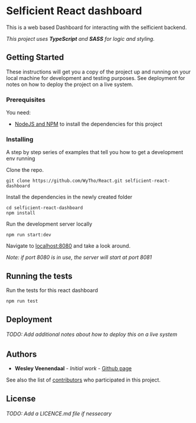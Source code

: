 # Selficient React dashboard

This is a web based Dashboard for interacting with the selficient backend.

_This project uses __TypeScript__ and __SASS__ for logic and styling._

## Getting Started

These instructions will get you a copy of the project up and running on your local machine for development and testing purposes. See deployment for notes on how to deploy the project on a live system.

### Prerequisites

You need:
* [NodeJS and NPM](https://nodejs.org/) to install the dependencies for this project


### Installing

A step by step series of examples that tell you how to get a development env running

Clone the repo.
```
git clone https://github.com/WyTho/React.git selficient-react-dashboard
```

Install the dependencies in the newly created folder

```
cd selficient-react-dashboard
npm install
```

Run the development server locally
```
npm run start:dev
```
Navigate to [localhost:8080](http://localhost:8080) and take a look around.

*Note: if port 8080 is in use, the server will start at port 8081*

## Running the tests

Run the tests for this react dashboard
```
npm run test
```

## Deployment

###### TODO: Add additional notes about how to deploy this on a live system

## Authors

* **Wesley Veenendaal** - *Initial work* - [Github page](https://github.com/eclipticrick)

See also the list of [contributors](https://github.com/wytho/React/contributors) who participated in this project.

## License

###### TODO: Add a LICENCE.md file if nessecary
